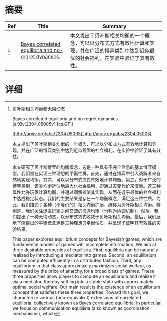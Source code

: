 # 摘要

| Ref | Title | Summary |
| --- | --- | --- |
| [^1] | [Bayes correlated equilibria and no-regret dynamics.](http://arxiv.org/abs/2304.05005) | 本文提出了贝叶斯相关均衡的一个概念，可以以分布式方式有效地计算和实现，并在广泛的博弈类别中达到近似最优的社会福利，在实验中验证了其有效性。 |

# 详细

[^1]: 贝叶斯相关均衡和无悔动态

    Bayes correlated equilibria and no-regret dynamics. (arXiv:2304.05005v1 [cs.GT])

    [http://arxiv.org/abs/2304.05005](http://arxiv.org/abs/2304.05005)

    本文提出了贝叶斯相关均衡的一个概念，可以以分布式方式有效地计算和实现，并在广泛的博弈类别中达到近似最优的社会福利，在实验中验证了其有效性。

    

    本文研究了贝叶斯博弈的均衡概念，这是一种具有不完全信息的基本博弈模型。我们旨在实现三种理想的平衡性质。首先，通过在博弈中引入调解者来自然地实现均衡。其次，可以以分布式方式有效地计算均衡。第三，对于广泛的博弈类别，该类均衡近似地最大化社会福利，即通过灾变代价来度量。这三种属性允许玩家计算均衡，并通过调解者使其实现，从而在近乎最优的社会福利中达成稳定状态。我们的主要结果是存在一个均衡概念，满足这三种性质。为此，我们描述了各种（不等价的）相关均衡扩展，统称为贝叶斯相关均衡。特别是，我们关注促进玩家之间交流的沟通均衡（也称为协调机制）。然后，我们提出了一种无悔动态，以分布式方式收敛于贝叶斯相关均衡。最后，我们展示了所提出的平衡概念满足三种理想的平衡性质，并呈现了证明其有效性的实验结果。

    This paper explores equilibrium concepts for Bayesian games, which are fundamental models of games with incomplete information. We aim at three desirable properties of equilibria. First, equilibria can be naturally realized by introducing a mediator into games. Second, an equilibrium can be computed efficiently in a distributed fashion. Third, any equilibrium in that class approximately maximizes social welfare, as measured by the price of anarchy, for a broad class of games. These three properties allow players to compute an equilibrium and realize it via a mediator, thereby settling into a stable state with approximately optimal social welfare. Our main result is the existence of an equilibrium concept that satisfies these three properties.  Toward this goal, we characterize various (non-equivalent) extensions of correlated equilibria, collectively known as Bayes correlated equilibria. In particular, we focus on communication equilibria (also known as coordination mechanisms), which 
    

